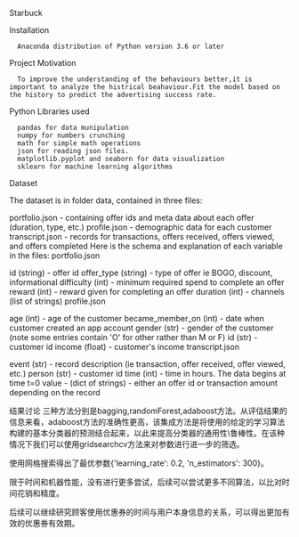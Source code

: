 Starbuck

Installation
      
      Anaconda distribution of Python version 3.6 or later

Project Motivation
      
      To improve the understanding of the behaviours better,it is important to analyze the histrical beahaviour.Fit the model based on the history to predict the advertising success rate.

Python Libraries used
      
      pandas for data munipulation
      numpy for numbers crunching
      math for simple math operations
      json for reading json files.
      matplotlib.pyplot and seaborn for data visualization
      sklearn for machine learning algorithms
      
Dataset

The dataset is in folder data, contained in three files:

portfolio.json - containing offer ids and meta data about each offer (duration, type, etc.)
profile.json - demographic data for each customer
transcript.json - records for transactions, offers received, offers viewed, and offers completed Here is the schema and explanation of each variable in the files:
portfolio.json

id (string) - offer id
offer_type (string) - type of offer ie BOGO, discount, informational
difficulty (int) - minimum required spend to complete an offer
reward (int) - reward given for completing an offer
duration (int) -
channels (list of strings)
profile.json

age (int) - age of the customer
became_member_on (int) - date when customer created an app account
gender (str) - gender of the customer (note some entries contain 'O' for other rather than M or F)
id (str) - customer id
income (float) - customer's income
transcript.json

event (str) - record description (ie transaction, offer received, offer viewed, etc.)
person (str) - customer id
time (int) - time in hours. The data begins at time t=0
value - (dict of strings) - either an offer id or transaction amount depending on the record

结果讨论
三种方法分别是bagging,randomForest,adaboost方法。从评估结果的信息来看，adaboost方法的准确性更高，该集成方法是将使用的给定的学习算法构建的基本分类器的预测结合起来，以此来提高分类器的通用性\鲁棒性。在该种情况下我们可以使用gridsearchcv方法来对参数进行进一步的筛选。

使用网格搜索得出了最优参数{'learning_rate': 0.2, 'n_estimators': 300}。

限于时间和机器性能，没有进行更多尝试，后续可以尝试更多不同算法，以比对时间花销和精度。

后续可以继续研究顾客使用优惠券的时间与用户本身信息的关系，可以得出更加有效的优惠券有效期。
